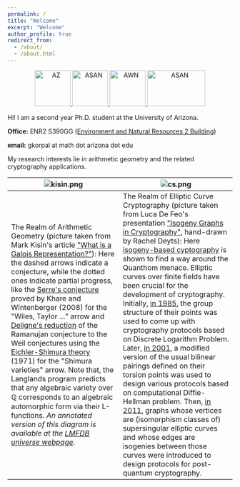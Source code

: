 ```yaml
---
permalink: /
title: "Welcome"
excerpt: "Welcome"
author_profile: true
redirect_from: 
  - /about/
  - /about.html
---
```


<p>
<center>
  <a href="https://drc.arizona.edu/">
     <img alt="AZ" src="https://gkorpal.github.io/images/ua.png"
       width="80" height="80" class="center">
  </a>
  <a href="https://autismacceptance.com/">
     <img alt="ASAN" src="https://gkorpal.github.io/images/ASAN_icon.jpg"
       width="80" height="80" class="center">
  </a>
  <a href="https://awnnetwork.org/">
     <img alt="AWN" src="https://gkorpal.github.io/images/awnlogo-256.png"
       width="80" height="80" class="center">
  </a>
  <a href="https://en.wikipedia.org/wiki/Portal:LGBT">
     <img alt="ASAN" src="https://gkorpal.github.io/images/pride.png"
       width="130" height="80" class="center">
  </a>
 </center>
 </p>

Hi! I am a second year Ph.D. student at the University of Arizona. 

**Office:** ENR2 S390GG ([Environment and Natural Resources 2 Building](https://enr2tour.arizona.edu/))

<!--- **Office Hours:**  On Sundays from 2:00 pm to 3:00 pm, on Tuesdays and Thursdays from 4:00 pm to 5:00 pm --->

**email:** gkorpal at math dot arizona dot edu

My research interests lie in arithmetic geometry and the related cryptography applications.

 ![kisin.png](https://gkorpal.github.io/images/kisin.png) | ![cs.png](https://gkorpal.github.io/images/quanthom.png)
----------------------------------------------------------|----------------------------------------------------
 The Realm of Arithmetic Geometry (picture taken from Mark Kisin's article ["What is a Galois Representation?"](https://www.ams.org/notices/200706/tx070600718p.pdf)): Here the dashed arrows indicate a conjecture, while the dotted ones indicate partial progress, like the [Serre's conjecture](https://www.math.arizona.edu/~cais/Papers/Expos/Serre05.pdf) proved by Khare and Wintenberger (2008) for the "Wiles, Taylor ..." arrow and [Deligne's reduction](https://mathoverflow.net/a/20259/) of the Ramanujan conjecture to the Weil conjectures using the [Eichler-Shimura theory](https://mathoverflow.net/a/20950/) (1971) for the "Shimura varieties" arrow. Note that, the Langlands program predicts that any algebraic variety over $\mathbb{Q}$ corresponds to an algebraic automorphic form via their L-functions. *An annotated version of this diagram is available at the [LMFDB universe webpage](https://www.lmfdb.org/universe).*| The Realm of Elliptic Curve Cryptography (picture taken from Luca De Feo's presentation ["Isogeny Graphs in Cryptography"](https://defeo.lu/docet/assets/slides/2018-05-31-gdr-securite.pdf), hand-drawn by Rachel Deyts): Here [isogeny-based cyptography](https://doi.ieeecomputersociety.org/10.1109/MITP.2019.2943136) is shown to find a way around the Quanthom menace. Elliptic curves over finite fields have been crucial for the development of cryptography. Initially, [in 1985](https://link.springer.com/chapter/10.1007%2F3-540-39799-X_31), the group structure of their points was used to come up with cryptography protocols based on Discrete Logarithm Problem. Later, [in 2001](https://link.springer.com/chapter/10.1007/3-540-44647-8_13), a modified version of the usual bilinear pairings defined on their torsion points was used to design various protocols based on computational Diffie-Hellman problem. Then, [in 2011](https://doi.org/10.1007/978-3-642-25405-5_2), graphs whose vertices are (isomorphism classes of) supersingular elliptic curves and whose edges are isogenies between those curves were introduced to design protocols for post-quantum cryptography.
